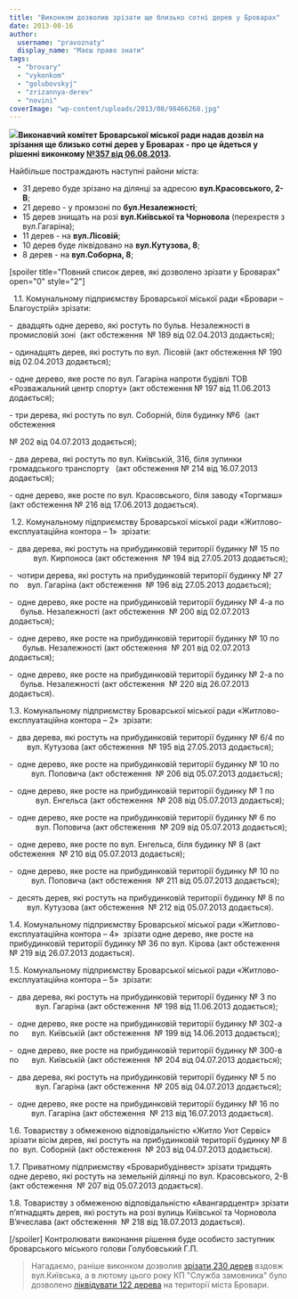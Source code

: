 ```yaml
---
title: "Виконком дозволив зрізати ще близько сотні дерев у Броварах"
date: 2013-08-16
author: 
  username: "pravoznaty"
  display_name: "Маєш право знати"
tags: 
  - "brovary"
  - "vykonkom"
  - "golubovskyj"
  - "zrizannya-derev"
  - "novini"
coverImage: "wp-content/uploads/2013/08/98466268.jpg"
---
```


**[![](https://mpz.brovary.org/wp-content/uploads/2013/08/98466268.jpg)](https://mpz.brovary.org/wp-content/uploads/2013/08/98466268.jpg)Виконавчий комітет Броварської міської ради надав дозвіл на зрізання ще близько сотні дерев у Броварах - про це йдеться у рішенні виконкому [№357 від 06.08.2013](https://docs.brovary.org/p8682/06.08.2013/357).**

Найбільше постраждають наступні райони міста:

- 31 дерево буде зрізано на ділянці за адресою **вул.Красовського, 2-В**;
- 21 дерево - у промзоні по **бул.Незалежності**;
- 15 дерев знищать на розі **вул.Київської та Чорновола** (перехрестя з вул.Гагаріна);
- 11 дерев - на **вул.Лісовій**;
- 10 дерев буде ліквідовано на **вул.Кутузова, 8**;
- 8 дерев - на **вул.Соборна, 8**;

\[spoiler title="Повний список дерев, які дозволено зрізати у Броварах" open="0" style="2"\]

  1.1. Комунальному підприємству Броварської міської ради «Бровари – Благоустрій» зрізати:

\-  двадцять одне дерево, які ростуть по бульв. Незалежності в промисловій зоні  (акт обстеження  № 189 від 02.04.2013 додається);

\- одинадцять дерев, які ростуть по вул. Лісовій (акт обстеження № 190 від 02.04.2013 додається);

\- одне дерево, яке росте по вул. Гагаріна напроти будівлі ТОВ «Розважальний центр спорту» (акт обстеження № 197 від 11.06.2013 додається);

\- три дерева, які ростуть по вул. Соборній, біля будинку №6  (акт обстеження

№ 202 від 04.07.2013 додається);

\- два дерева, які ростуть по вул. Київській, 316, біля зупинки громадського транспорту   (акт обстеження № 214 від 16.07.2013 додається);

\- одне дерево, яке росте по вул. Красовського, біля заводу «Торгмаш» (акт обстеження № 216 від 17.06.2013 додається).

 1.2. Комунальному підприємству Броварської міської ради «Житлово-експлуатаційна контора – 1»  зрізати:

\-  два дерева, які ростуть на прибудинковій території будинку № 15 по            вул. Кирпоноса (акт обстеження  № 194 від 27.05.2013 додається);

\-  чотири дерева, які ростуть на прибудинковій території будинку № 27 по    вул. Гагаріна (акт обстеження  № 196 від 27.05.2013 додається);

\-  одне дерево, яке росте на прибудинковій території будинку № 4-а по      бульв. Незалежності (акт обстеження  № 200 від 02.07.2013 додається);

\-  одне дерево, яке росте на прибудинковій території будинку № 10 по       бульв. Незалежності (акт обстеження  № 201 від 02.07.2013 додається);

\-  одне дерево, яке росте на прибудинковій території будинку № 2-а по      бульв. Незалежності (акт обстеження  № 220 від 26.07.2013 додається).

1.3. Комунальному підприємству Броварської міської ради «Житлово-експлуатаційна контора – 2»  зрізати:

\-  два дерева, які ростуть на прибудинковій території будинку № 6/4 по         вул. Кутузова (акт обстеження  № 195 від 27.05.2013 додається);

\-  одне дерево, яке росте на прибудинковій території будинку № 10 по           вул. Поповича (акт обстеження  № 206 від 05.07.2013 додається);

\-  одне дерево, яке росте на прибудинковій території будинку № 1 по             вул. Енгельса (акт обстеження  № 208 від 05.07.2013 додається);

\-  одне дерево, яке росте на прибудинковій території будинку № 6 по             вул. Поповича (акт обстеження  № 209 від 05.07.2013 додається);

\-  одне дерево, яке росте по вул. Енгельса, біля будинку № 8 (акт обстеження  № 210 від 05.07.2013 додається);

\-  одне дерево, яке росте на прибудинковій території будинку № 10 по           вул. Поповича (акт обстеження  № 211 від 05.07.2013 додається);

\-  десять дерев, які ростуть на прибудинковій території будинку № 8 по         вул. Кутузова (акт обстеження  № 212 від 05.07.2013 додається).

1.4. Комунальному підприємству Броварської міської ради «Житлово-експлуатаційна контора – 4»  зрізати одне дерево, яке росте на прибудинковій території будинку № 36 по вул. Кірова (акт обстеження  № 219 від 26.07.2013 додається).

1.5. Комунальному підприємству Броварської міської ради «Житлово-експлуатаційна контора – 5»  зрізати:

\-  два дерева, які ростуть на прибудинковій території будинку № 3 по             вул. Гагаріна (акт обстеження  № 198 від 11.06.2013 додається);

\-  одне дерево, яке росте на прибудинковій території будинку № 302-а по      вул. Київській (акт обстеження  № 199 від 14.06.2013 додається);

\-  одне дерево, яке росте на прибудинковій території будинку № 300-в по      вул. Київській (акт обстеження  № 204 від 04.07.2013 додається);

\-  два дерева, які ростуть на прибудинковій території будинку № 5 по             вул. Гагаріна (акт обстеження  № 205 від 04.07.2013 додається);

\-  одне дерево, яке росте на прибудинковій території будинку № 16 по           вул. Гагаріна (акт обстеження  № 213 від 16.07.2013 додається).

1.6. Товариству з обмеженою відповідальністю «Житло Уют Сервіс»  зрізати вісім дерев, які ростуть на прибудинковій території будинку № 8 по  вул. Соборній (акт обстеження  № 203 від 04.07.2013 додається).

1.7. Приватному підприємству «Броварибудінвест» зрізати тридцять одне дерево, які ростуть на земельній ділянці по вул. Красовського, 2-В (акт обстеження  № 207 від 05.07.2013 додається).

1.8. Товариству з обмеженою відповідальністю «Авангардцентр» зрізати п’ятнадцять дерев, які ростуть на розі вулиць Київської та Чорновола В’ячеслава (акт обстеження  № 218 від 18.07.2013 додається).

\[/spoiler\] Контролювати виконання рішення буде особисто заступник броварського міського голови Голубовський Г.П.

> Нагадаємо, раніше виконком дозволив [зрізати 230 дерев](https://mpz.brovary.org/vzdovzh-vulitsi-kiyivskoyi-bude-znishheno-230-derev/) вздовж вул.Київська, а в лютому цього року КП "Служба замовника" було дозволено [ліквідувати 122 дерева](https://mpz.brovary.org/vikonkom-dozvoliv-sluzhbi-zamovnika-zrizati-u-brovarah-122-dereva/) на території міста Бровари.
